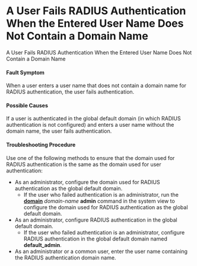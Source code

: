 A User Fails RADIUS Authentication When the Entered User Name Does Not Contain a Domain Name
============================================================================================

A User Fails RADIUS Authentication When the Entered User Name Does Not Contain a Domain Name

#### Fault Symptom

When a user enters a user name that does not contain a domain name for RADIUS authentication, the user fails authentication.


#### Possible Causes

If a user is authenticated in the global default domain (in which RADIUS authentication is not configured) and enters a user name without the domain name, the user fails authentication.


#### Troubleshooting Procedure

Use one of the following methods to ensure that the domain used for RADIUS authentication is the same as the domain used for user authentication:

* As an administrator, configure the domain used for RADIUS authentication as the global default domain.
  + If the user who failed authentication is an administrator, run the [**domain**](cmdqueryname=domain) *domain-name* **admin** command in the system view to configure the domain used for RADIUS authentication as the global default domain.
* As an administrator, configure RADIUS authentication in the global default domain.
  + If the user who failed authentication is an administrator, configure RADIUS authentication in the global default domain named **default\_admin**.
* As an administrator or a common user, enter the user name containing the RADIUS authentication domain name.